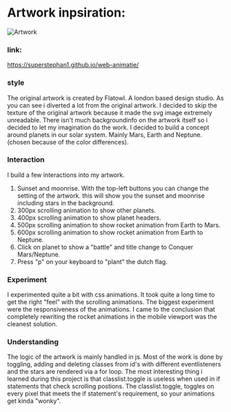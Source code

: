 # Artwork inpsiration: 
![Artwork](https://github.com/superstephan1/web-animatie/blob/master/assets/artwork.jpg)

### link:
https://superstephan1.github.io/web-animatie/

### style

The original artwork is created by Flatowl. A london based design studio. As you can see i diverted a lot from the original artwork. I decided to skip the texture of the original 
artwork because it made the svg image extremely unreadable. There isn't much backgroundinfo on the artwork itself so i decided to let my imagination do the work.
I decided to build a concept around planets in our solar system. Mainly Mars, Earth and Neptune. (chosen because of the color differences). 

### Interaction

I build a few interactions into my artwork.
1. Sunset and moonrise. With the top-left buttons you can change the setting of the artwork. this will show you the sunset and moonrise including stars in the background.
2. 300px scrolling animation to show other planets.
3. 400px scrolling animation to show planet headers.
4. 500px scrolling animation to show rocket animation from Earth to Mars.
5. 600px scrolling animation to show rocket animation from Earth to Neptune.
6. Click on planet to show a "battle" and title change to Conquer Mars/Neptune.
7. Press "p" on your keyboard to "plant" the dutch flag.

### Experiment

I experimented quite a bit with css animations. It took quite a long time to get the right "feel" with the scrolling animations. The biggest experiment were the responsiveness of the animations. 
I came to the conclusion that completely rewriting the rocket animations in the mobile viewport was the cleanest solution.


### Understanding

The logic of the artwork is mainly handled in js. Most of the work is done by toggling, adding and deleting classes from id's with different eventlisteners and the stars are rendered via a for loop.
The most interesting thing i learned during this project is that classlist.toggle is useless when used in if statements that check scrolling postions. The classlist.toggle, toggles on every pixel that meets the if statement's requirement, so your animations get kinda "wonky".
